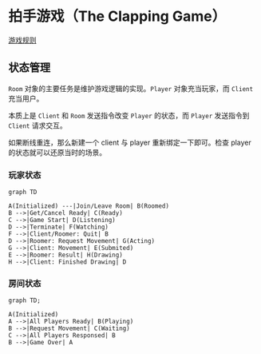# 拍手游戏（The Clapping Game）

[游戏规则](./gamerule.zh.md)

## 状态管理

`Room` 对象的主要任务是维护游戏逻辑的实现。`Player` 对象充当玩家，而 `Client` 充当用户。

本质上是 `Client` 和 `Room` 发送指令改变 `Player` 的状态，而 `Player` 发送指令到 `Client` 请求交互。

如果断线重连，那么新建一个 client 与 player 重新绑定一下即可。检查 player 的状态就可以还原当时的场景。

### 玩家状态

```mermaid
graph TD

A(Initialized) ---|Join/Leave Room| B(Roomed)
B -->|Get/Cancel Ready| C(Ready)
C -->|Game Start| D(Listening)
D -->|Terminate| F(Watching) 
F -->|Client/Roomer: Quit| B
D -->|Roomer: Request Movement| G(Acting)
G -->|Client: Movement| E(Submited)
E -->|Roomer: Result| H(Drawing)
H -->|Client: Finished Drawing| D
```

### 房间状态

```mermaid
graph TD;

A(Initialized)
A -->|All Players Ready| B(Playing)
B -->|Request Movement| C(Waiting)
C -->|All Players Responsed| B
B -->|Game Over| A
```

